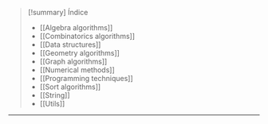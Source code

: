 > [!summary] Índice
> - [[Algebra algorithms]]
> - [[Combinatorics algorithms]]
> - [[Data structures]]
> - [[Geometry algorithms]]
> - [[Graph algorithms]]
> - [[Numerical methods]]
> - [[Programming techniques]]
> - [[Sort algorithms]]
> - [[String]]
> - [[Utils]]

---